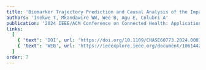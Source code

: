 ```yaml
---
title: 'Biomarker Trajectory Prediction and Causal Analysis of the Impact of the Covid-19 Pandemic on CVD Patients using Machine Learning'
authors: 'Inekwe T, Mkandawire WW, Wee B, Agu E, Colubri A'
publication: '2024 IEEE/ACM Conference on Connected Health: Applications, Systems and Engineering Technologies (CHASE), Wilmington, DE, USA, 2024, pp. 1-12'
links:
  [
    { 'text': 'DOI', url: 'https://doi.org/10.1109/CHASE60773.2024.00011'},
    { 'text': 'WEB', url: 'https://ieeexplore.ieee.org/document/10614425'},
  ]
order: 7
---
```


